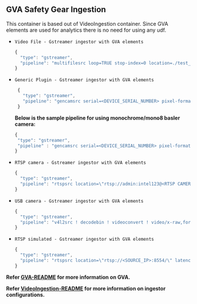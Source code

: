 ## GVA Safety Gear Ingestion

This container is based out of VideoIngestion container. Since GVA elements are used for analytics there is no need for using any udf.

 * `Video File - Gstreamer ingestor with GVA elements`

      ```javascript
      {
        "type": "gstreamer",
        "pipeline": "multifilesrc loop=TRUE stop-index=0 location=./test_videos/Safety_Full_Hat_and_Vest.avi ! h264parse ! decodebin ! videoconvert ! video/x-raw,format=BGR ! gvadetect model=models/ref/frozen_inference_graph.xml ! appsink"
      }


 * `Generic Plugin - Gstreamer ingestor with GVA elements`

    ```javascript
     {
       "type": "gstreamer",
       "pipeline": "gencamsrc serial=<DEVICE_SERIAL_NUMBER> pixel-format=<PIXEL_FORMAT> ! vaapipostproc format=bgrx ! videoconvert !  video/x-raw,format=BGR ! gvadetect model=models/ref/frozen_inference_graph.xml ! appsink"
     }
    ```

    **Below is the sample pipeline for using monochrome/mono8 basler camera:**

    ```javascript
    {
     "type": "gstreamer",
     "pipeline" : "gencamsrc serial=<DEVICE_SERIAL_NUMBER> pixel-format=mono8 ! videoconvert ! video/x-raw,format=BGR ! gvadetect model=models/ref/frozen_inference_graph.xml ! appsink"
    }
    ```

 * `RTSP camera - Gstreamer ingestor with GVA elements`

      ```javascript
      {
        "type": "gstreamer",
        "pipeline": "rtspsrc location=\"rtsp://admin:intel123@<RTSP CAMERA IP>:554/\" latency=100 ! rtph264depay ! h264parse ! vaapih264dec ! vaapipostproc format=bgrx ! gvadetect model=models/ref/frozen_inference_graph.xml ! videoconvert ! video/x-raw,format=BGR ! appsink"
      }
      ```

 * `USB camera - Gstreamer ingestor with GVA elements`

      ```javascript
      {
        "type": "gstreamer",
        "pipeline": "v4l2src ! decodebin ! videoconvert ! video/x-raw,format=BGR ! gvadetect model=models/ref/frozen_inference_graph.xml ! appsink"
      }
      ```

 * `RTSP simulated - Gstreamer ingestor with GVA elements`

      ```javascript
      {
        "type": "gstreamer",
        "pipeline": "rtspsrc location=\"rtsp://<SOURCE_IP>:8554/\" latency=100 ! rtph264depay ! h264parse ! vaapih264dec ! vaapipostproc format=bgrx ! gvadetect model=models/ref/frozen_inference_graph.xml ! videoconvert ! video/x-raw,format=BGR ! appsink"
      }
      ```

**Refer [GVA-README](../../VideoIngestion/docs/gva_doc.md) for more information on GVA.**

**Refer [VideoIngestion-README](../../VideoIngestion/README.md) for more information on ingestor configurations.**
